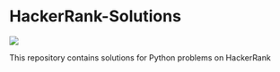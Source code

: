 # HackerRank-Solutions
![](https://img.shields.io/github/license/:user/:repo.svg)

This repository contains solutions for Python problems on HackerRank

